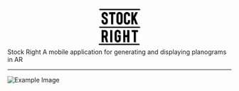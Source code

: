 <center><img src="PlanogramApp/assets/Logo/MainLogo.png" alt="Example Image" width="100"></center>
Stock Right
A mobile application for generating and displaying planograms in AR


---

<img src="https://firebasestorage.googleapis.com/v0/b/auth-ec1d5.firebasestorage.app/o/planogram-Planogram1-General.png?alt=media" alt="Example Image" width="250">


